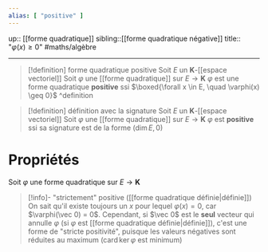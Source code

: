```yaml
---
alias: [ "positive" ]
---
```

up:: [[forme quadratique]]
sibling::[[forme quadratique négative]]
title:: "$\varphi(x) \geq 0$"
#maths/algèbre 

---

> [!definition] forme quadratique positive
> Soit $E$ un $\mathbf{K}$-[[espace vectoriel]]
> Soit $\varphi$ une [[forme quadratique]] sur $E \to \mathbf{K}$
> $\varphi$ est une forme quadratique **positive** ssi 
> $\boxed{\forall x \in E, \quad \varphi(x) \geq 0}$
^definition

> [!definition] définition avec la signature
> Soit $E$ un $\mathbf{K}$-[[espace vectoriel]]
> Soit $\varphi$ une [[forme quadratique]] sur $E \to \mathbf{K}$
> $\varphi$ est **positive** ssi sa signature est de la forme $(\dim E, 0)$


# Propriétés
Soit $\varphi$ une forme quadratique sur $E \to \mathbf{K}$

> [!info]- "strictement" positive ([[forme quadratique définie|définie]])
> On sait qu'il existe toujours un $x$ pour lequel $\varphi(x) = 0$, car $\varphi(\vec 0) = 0$.
> Cependant, si $\vec 0$ est le **seul** vecteur qui annulle $\varphi$ (si $\varphi$ est [[forme quadratique définie|définie]]), c'est une forme de "stricte positivité", puisque les valeurs négatives sont réduites au maximum ($\text{card}\,\ker\varphi$ est minimum)



